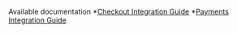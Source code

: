 Available documentation
*[Checkout Integration Guide](https://developers.paymaya.com/blog/entry/ios-checkout-sdk-integration-guide "PayMaya iOS SDK")
*[Payments Integration Guide](https://developers.paymaya.com/blog/entry/ios-payments-sdk-integration-guide "PayMaya iOS SDK")
